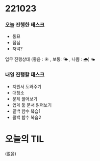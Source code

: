 # 221023

### 오늘 진행한 테스크

- 동묘
- 점심
- 저녁?

업무 진행상태 (좋음 : ☀ , 보통: 🌤 , 나쁨 : 🌧)
`🌤`

### 내일 진행할 테스크

- 지원서 도와주기
- 대청소
- 문제 풀어보기
- 업계 툴 문서 읽어보기
- 콜백 함수 복습1
- 콜백 함수 복습2

# 오늘의 TIL

(없음)
